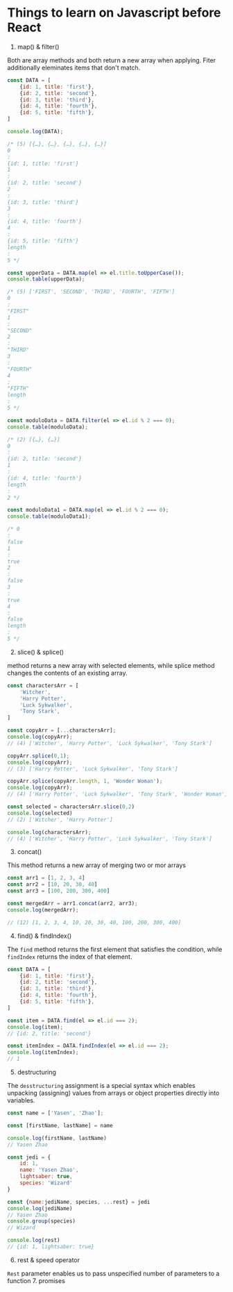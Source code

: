 # Things to learn on Javascript before React

1. map() & filter()

Both are array methods and both return a new array when applying. Fiter additionally eleminates items that don't match.

```js
const DATA = [
    {id: 1, title: 'first'},
    {id: 2, title: 'second'},
    {id: 3, title: 'third'},
    {id: 4, title: 'fourth'},
    {id: 5, title: 'fifth'},
]

console.log(DATA);

/* (5) [{…}, {…}, {…}, {…}, {…}]
0
: 
{id: 1, title: 'first'}
1
: 
{id: 2, title: 'second'}
2
: 
{id: 3, title: 'third'}
3
: 
{id: 4, title: 'fourth'}
4
: 
{id: 5, title: 'fifth'}
length
: 
5 */

const upperData = DATA.map(el => el.title.toUpperCase());
console.table(upperData);

/* (5) ['FIRST', 'SECOND', 'THIRD', 'FOURTH', 'FIFTH']
0
: 
"FIRST"
1
: 
"SECOND"
2
: 
"THIRD"
3
: 
"FOURTH"
4
: 
"FIFTH"
length
: 
5 */

const moduloData = DATA.filter(el => el.id % 2 === 0);
console.table(moduloData);

/* (2) [{…}, {…}]
0
: 
{id: 2, title: 'second'}
1
: 
{id: 4, title: 'fourth'}
length
: 
2 */

const moduloData1 = DATA.map(el => el.id % 2 === 0);
console.table(moduloData1);

/* 0
: 
false
1
: 
true
2
: 
false
3
: 
true
4
: 
false
length
: 
5 */

```

2. slice() & splice()

method returns a new array with selected elements, while splice method changes the contents of an existing array.

```js
const charactersArr = [
    'Witcher',
    'Harry Potter',
    'Luck Sykwalker',
    'Tony Stark',
]

const copyArr = [...charactersArr];
console.log(copyArr);
// (4) ['Witcher', 'Harry Potter', 'Luck Sykwalker', 'Tony Stark']

copyArr.splice(0,1);
console.log(copyArr);
// (3) ['Harry Potter', 'Luck Sykwalker', 'Tony Stark']

copyArr.splice(copyArr.length, 1, 'Wonder Woman');
console.log(copyArr);
// (4) ['Harry Potter', 'Luck Sykwalker', 'Tony Stark', 'Wonder Woman']

const selected = charactersArr.slice(0,2)
console.log(selected)
// (2) ['Witcher', 'Harry Potter']

console.log(charactersArr);
// (4) ['Witcher', 'Harry Potter', 'Luck Sykwalker', 'Tony Stark']
```

3. concat()

This method returns a new array of merging two or mor arrays

```js
const arr1 = [1, 2, 3, 4]
const arr2 = [10, 20, 30, 40]
const arr3 = [100, 200, 300, 400]

const mergedArr = arr1.concat(arr2, arr3);
console.log(mergedArr);

// (12) [1, 2, 3, 4, 10, 20, 30, 40, 100, 200, 300, 400]
```

4. find() & findIndex()

The `find` method returns the first element that satisfies the condition, while `findIndex` returns the index of that element.

```js
const DATA = [
    {id: 1, title: 'first'},
    {id: 2, title: 'second'},
    {id: 3, title: 'third'},
    {id: 4, title: 'fourth'},
    {id: 5, title: 'fifth'},
]

const item = DATA.find(el => el.id === 2);
console.log(item);
// {id: 2, title: 'second'}

const itemIndex = DATA.findIndex(el => el.id === 2);
console.log(itemIndex);
// 1
```

5. destructuring

The `desstructuring` assignment is a special syntax which enables unpacking (assigning) values from arrays or object properties directly into variables.

```js
const name = ['Yasen', 'Zhao'];

const [firstName, lastName] = name

console.log(firstName, lastName)
// Yasen Zhao

const jedi = {
    id: 1,
    name: 'Yasen Zhao',
    lightsaber: true,
    species: 'Wizard'
}

const {name:jediName, species, ...rest} = jedi
console.log(jediName)
// Yasen Zhao
console.group(species)
// Wizard

console.log(rest)
// {id: 1, lightsaber: true}
```

6. rest & speed operator

`Rest` parameter enables us to pass unspecified number of parameters to a function
7. promises